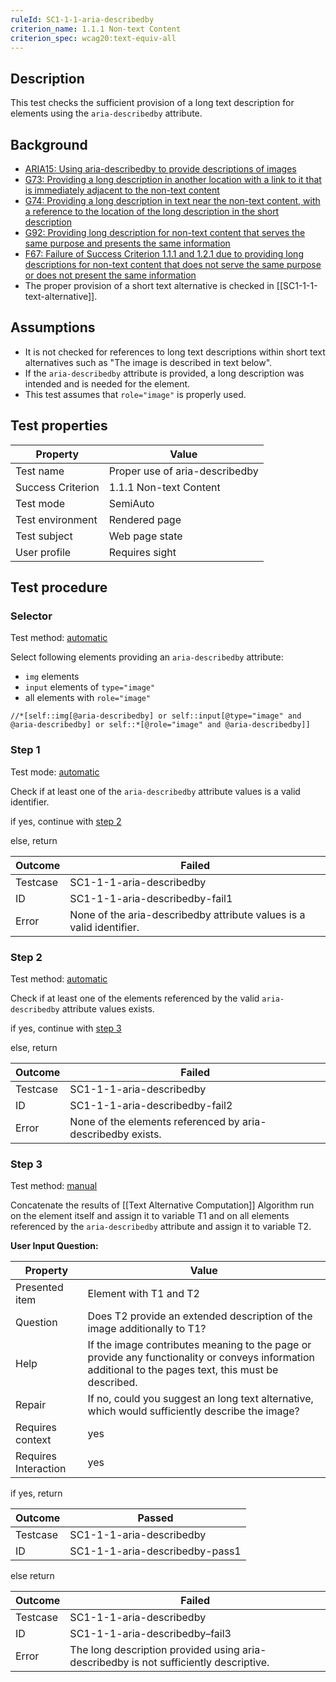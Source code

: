 ```yaml
---
ruleId: SC1-1-1-aria-describedby
criterion_name: 1.1.1 Non-text Content
criterion_spec: wcag20:text-equiv-all
---
```


## Description
This test checks the sufficient provision of a long text description for elements using the `aria-describedby` attribute.

## Background
- [ARIA15: Using aria-describedby to provide descriptions of images](http://www.w3.org/TR/2014/NOTE-WCAG20-TECHS-20140916/ARIA15)
- [G73: Providing a long description in another location with a link to it that is immediately adjacent to the non-text content](http://www.w3.org/TR/2014/NOTE-WCAG20-TECHS-20140916/G73)
- [G74: Providing a long description in text near the non-text content, with a reference to the location of the long description in the short description](http://www.w3.org/TR/2014/NOTE-WCAG20-TECHS-20140916/G74)
- [G92: Providing long description for non-text content that serves the same purpose and presents the same information](http://www.w3.org/TR/2014/NOTE-WCAG20-TECHS-20140916/G92)
- [F67: Failure of Success Criterion 1.1.1 and 1.2.1 due to providing long descriptions for non-text content that does not serve the same purpose or does not present the same information](http://www.w3.org/TR/2014/NOTE-WCAG20-TECHS-20140916/F67)
- The proper provision of a short text alternative is checked in [[SC1-1-1-text-alternative]].


## Assumptions
- It is not checked for references to long text descriptions within short text alternatives such as "The image is described in text below".
- If the `aria-describedby` attribute is provided, a long description was intended and is needed for the element.
- This test assumes that `role="image"` is properly used.


## Test properties
| Property          | Value
|-------------------|----
| Test name         | Proper use of aria-describedby
| Success Criterion | 1.1.1 Non-text Content
| Test mode         | SemiAuto
| Test environment  | Rendered page
| Test subject      | Web page state
| User profile      | Requires sight


## Test procedure

### Selector
Test method: [automatic][earl:automatic]

Select following elements providing an `aria-describedby` attribute:
- `img` elements
- `input` elements of `type="image"`
- all elements with `role="image"`

````
//*[self::img[@aria-describedby] or self::input[@type="image" and @aria-describedby] or self::*[@role="image" and @aria-describedby]]
````

### Step 1
Test mode: [automatic][earl:automatic]

Check if at least one of the `aria-describedby` attribute values is a valid identifier.

if yes, continue with [step 2](#step-2)

else, return

| Outcome  | Failed
|----------|-----
| Testcase | SC1-1-1-aria-describedby
| ID       | SC1-1-1-aria-describedby-fail1
| Error    | None of the aria-describedby attribute values is a valid identifier.

### Step 2
Test method: [automatic][earl:automatic]

Check if at least one of the elements referenced by the valid `aria-describedby` attribute values exists.

if yes, continue with [step 3](#step-3)

else, return

| Outcome  | Failed
|----------|-----
| Testcase | SC1-1-1-aria-describedby
| ID       | SC1-1-1-aria-describedby-fail2
| Error    | None of the elements referenced by aria-describedby exists.

### Step 3
Test method: [manual][earl:manual]

Concatenate the results of [[Text Alternative Computation]] Algorithm run on the element itself and assign it to variable T1 and on all elements referenced by the `aria-describedby` attribute and assign it to variable T2.

**User Input Question:**

| Property             | Value
|----------------------|---------
| Presented item       | Element with T1 and T2
| Question             | Does T2 provide an extended description of the image additionally to T1?
| Help                 | If the image contributes meaning to the page or provide any functionality or conveys information additional to the pages text, this must be described.
| Repair               | If no, could you suggest an long text alternative, which would sufficiently describe the image?
| Requires context     | yes
| Requires Interaction | yes

if yes, return

| Outcome  | Passed
|----------|-----
| Testcase | SC1-1-1-aria-describedby
| ID       | SC1-1-1-aria-describedby-pass1

else return

| Outcome  | Failed
|----------|-----
| Testcase | SC1-1-1-aria-describedby
| ID       | SC1-1-1-aria-describedby–fail3
| Error    | The long description provided using aria-describedby is not sufficiently descriptive.

[earl:automatic]: ../pages/test-modes.md#automatic
[earl:semiauto]: ../pages/test-modes.md#semiauto
[earl:manual]: ../pages/test-modes.md#manual